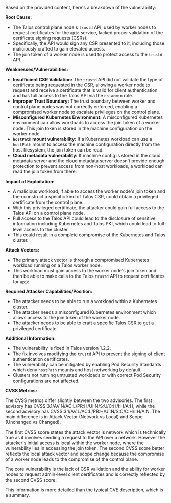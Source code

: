 Based on the provided content, here's a breakdown of the vulnerability:

**Root Cause:**

- The Talos control plane node's `trustd` API, used by worker nodes to request certificates for the `apid` service, lacked proper validation of the certificate signing requests (CSRs).
- Specifically, the API would sign any CSR presented to it, including those maliciously crafted to gain elevated access.
- The join token of a worker node is used to protect access to the `trustd` API.

**Weaknesses/Vulnerabilities:**

- **Insufficient CSR Validation:** The `trustd` API did not validate the type of certificate being requested in the CSR, allowing a worker node to request and receive a certificate that is valid for client authentication and has full access to the Talos API via the `os:admin` role.
- **Improper Trust Boundary:** The trust boundary between worker and control plane nodes was not correctly enforced, enabling a compromised worker node to escalate privileges on the control plane.
- **Misconfigured Kubernetes Environment:**  A misconfigured Kubernetes environment can allow workloads to access the join token of a worker node. This join token is stored in the machine configuration on the worker node.
- **`hostPath` mount vulnerability:** If a Kubernetes workload can use a `hostPath` mount to access the machine configuration directly from the host filesystem, the join token can be read.
- **Cloud metadata vulnerability:** If machine config is stored in the cloud metadata server and the cloud metadata server doesn't provide enough protection to prevent access from non-host workloads, a workload can read the join token from there.

**Impact of Exploitation:**

- A malicious workload, if able to access the worker node's join token and then construct a specific kind of Talos CSR, could obtain a privileged certificate from the control plane.
- With this privileged certificate, the attacker could gain full access to the Talos API on a control plane node.
- Full access to the Talos API could lead to the disclosure of sensitive information including Kubernetes and Talos PKI, which could lead to full-level access to the cluster.
- This could result in a complete compromise of the Kubernetes and Talos cluster.

**Attack Vectors:**

- The primary attack vector is through a compromised Kubernetes workload running on a Talos worker node.
- This workload must gain access to the worker node's join token and then be able to make calls to the Talos `trustd` API to request certificates for `apid`.

**Required Attacker Capabilities/Position:**

- The attacker needs to be able to run a workload within a Kubernetes cluster.
- The attacker needs a misconfigured Kubernetes environment which allows access to the join token of the worker node.
- The attacker needs to be able to craft a specific Talos CSR to get a privileged certificate.

**Additional Information:**

- The vulnerability is fixed in Talos version 1.2.2.
- The fix involves modifying the `trustd` API to prevent the signing of client authentication certificates.
- The vulnerability can be mitigated by enabling Pod Security Standards which deny `hostPath` mounts and host networking by default.
- Clusters not running untrusted workloads or with correct Pod Security configurations are not affected.

**CVSS Metrics:**

The CVSS metrics differ slightly between the two advisories. The first advisory has CVSS:3.1/AV:N/AC:L/PR:H/UI:N/S:U/C:H/I:H/A:H, while the second advisory has CVSS:3.1/AV:L/AC:L/PR:H/UI:N/S:C/C:H/I:H/A:N. The main difference is in Attack Vector (Network vs Local) and Scope (Unchanged vs Changed).

The first CVSS score states the attack vector is network which is technically true as it involves sending a request to the API over a network. However the attacker's initial access is local within the worker node, where the vulnerability lies in accessing the join token.
The second CVSS score better reflects the local attack vector and scope change because the compromise of a worker node leads to the compromise of the control plane.

The core vulnerability is the lack of CSR validation and the ability for worker nodes to request admin-level client certificates and is correctly reflected by the second CVSS score.

This information is more detailed than the typical CVE description, which is a summary.